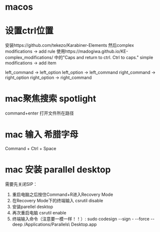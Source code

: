 # macos

# 设置ctrl位置
安装https://github.com/tekezo/Karabiner-Elements
然后complex modifications -> add rule 使用https://madogiwa.github.io/KE-complex_modifications/ 中的"Caps and return to ctrl. Ctrl to caps."
simple modifications -> add item

left_command -> left_option
left_option -> left_command
right_command -> right_option
right_option -> right_command

# mac聚焦搜索 spotlight
   command+enter 打开文件所在路径
   
# mac 输入 希腊字母
Command + Ctrl + Space


# mac 安装 parallel desktop

需要先关闭SIP：
1. 重启电脑之后按住Command+R进入Recovery Mode
2. 在Recovery Mode下的终端输入 csrutil disable
3. 安装parellel desktop
4. 再次重启电脑 csrutil enable
4. 终端输入命令（注意要一模一样！！）: sudo codesign --sign - --force --deep /Applications/Parallels\ Desktop.app
